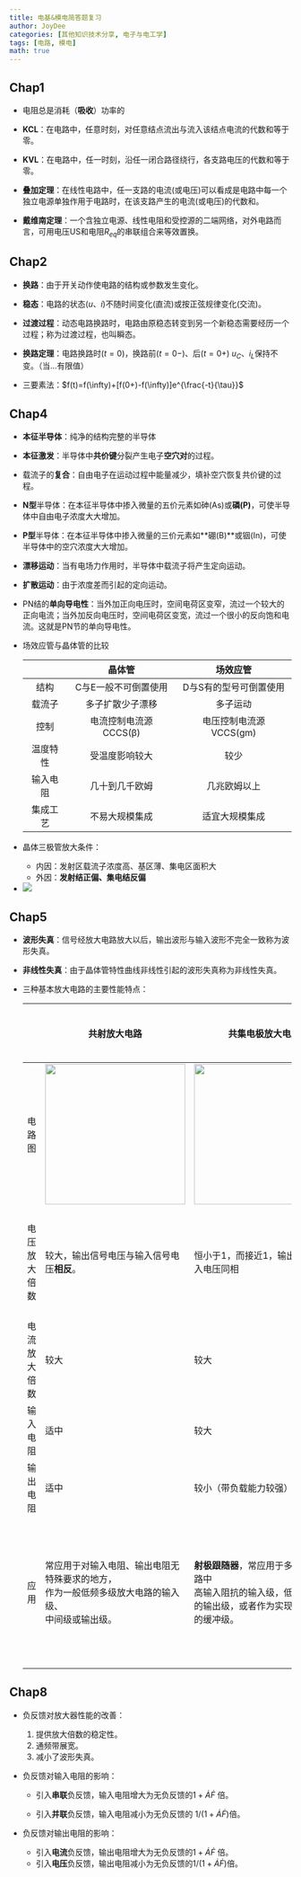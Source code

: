 ```yaml
---
title: 电基&模电简答题复习
author: JoyDee
categories: [其他知识技术分享, 电子与电工学]
tags: [电路, 模电]
math: true
---
```


## Chap1

+ 电阻总是消耗（**吸收**）功率的

+ **KCL**：在电路中，任意时刻，对任意结点流出与流入该结点电流的代数和等于零。

+ **KVL**：在电路中，任一时刻，沿任一闭合路径绕行，各支路电压的代数和等于零。

+ **叠加定理**：在线性电路中，任一支路的电流(或电压)可以看成是电路中每一个独立电源单独作用于电路时，在该支路产生的电流(或电压)的代数和。

+ **戴维南定理**：一个含独立电源、线性电阻和受控源的二端网络，对外电路而言，可用电压US和电阻$R_{eq}$的串联组合来等效置换。


## Chap2

+ **换路**：由于开关动作使电路的结构或参数发生变化。 

+ **稳态**：电路的状态($u$、$i$)不随时间变化(直流)或按正弦规律变化(交流)。

+ **过渡过程**：动态电路换路时，电路由原稳态转变到另一个新稳态需要经历一个过程；称为过渡过程，也叫瞬态。

+ **换路定理**：电路换路时($t = 0$)，换路前($t = 0-$)、后($t = 0+$) $u_{C}$、$i_L$保持不变。（当…有限值）

+ 三要素法：$f(t)=f(\infty)+[f(0+)-f(\infty)]e^{\frac{-t}{\tau}}$

## Chap4

+ **本征半导体**：纯净的结构完整的半导体

+ **本征激发**：半导体中**共价键**分裂产生电子**空穴对**的过程。

+ 载流子的**复合**：自由电子在运动过程中能量减少，填补空穴恢复共价键的过程。

+ **N型**半导体：在本征半导体中掺入微量的五价元素如砷(As)或**磷(P)**，可使半导体中自由电子浓度大大增加。

+ **P型**半导体：在本征半导体中掺入微量的三价元素如**硼(B)**或铟(In)，可使半导体中的空穴浓度大大增加。

+ **漂移运动**：当有电场力作用时，半导体中载流子将产生定向运动。

+ **扩散运动**：由于浓度差而引起的定向运动。

+ PN结的**单向导电性**：当外加正向电压时，空间电荷区变窄，流过一个较大的正向电流；当外加反向电压时，空间电荷区变宽，流过一个很小的反向饱和电流。这就是PN节的单向导电性。

+ 场效应管与晶体管的比较

  |          |        晶体管         |        场效应管        |
  | :------: | :-------------------: | :--------------------: |
  |   结构   | C与E一般不可倒置使用  | D与S有的型号可倒置使用 |
  |  载流子  |   多子扩散少子漂移    |        多子运动        |
  |   控制   | 电流控制电流源CCCS(β) | 电压控制电流源VCCS(gm) |
  | 温度特性 |    受温度影响较大     |          较少          |
  | 输入电阻 |    几十到几千欧姆     |      几兆欧姆以上      |
  | 集成工艺 |    不易大规模集成     |     适宜大规模集成     |

+ 晶体三极管放大条件：

  + 内因：发射区载流子浓度高、基区薄、集电区面积大
  + 外因：**发射结正偏、集电结反偏**

+ <img src="https://gitee.com/j__strawhat/MyImages/raw/master/20210104220135.png"/>

## Chap5

+ **波形失真**：信号经放大电路放大以后，输出波形与输入波形不完全一致称为波形失真。

+ **非线性失真**：由于晶体管特性曲线非线性引起的波形失真称为非线性失真。

+ 三种基本放大电路的主要性能特点：

  |              | 共射放大电路                                                 | 共集电极放大电路                                             | 共基极放大电路                                               |
  | ------------ | ------------------------------------------------------------ | ------------------------------------------------------------ | ------------------------------------------------------------ |
  | 电路图       | <img src="https://gitee.com/j__strawhat/MyImages/raw/master/20210105004700.png" width="250"/> | <img src="https://gitee.com/j__strawhat/MyImages/raw/master/20210105004439.png" width="250"/> | <img src="https://gitee.com/j__strawhat/MyImages/raw/master/20210105003847.png" /> |
  | 电压放大倍数 | 较大，输出信号电压与输入信号电压**相反**。                   | 恒小于1，而接近1，输出电压与输入电压同相                     | 较大，输出电压与输入电压同相                                 |
  | 电流放大倍数 | 较大                                                         | 较大                                                         | 小于1，不能放大电流                                          |
  | 输入电阻     | 适中                                                         | 较大                                                         | 小                                                           |
  | 输出电阻     | 适中                                                         | 较小（带负载能力较强）                                       | 适中                                                         |
  | 应用         | 常应用于对输入电阻、输出电阻无特殊要求的地方，<br/>作为一般低频多级放大电路的输入级、<br/>中间级或输出级。 | **射极跟随器**，常应用于多级放大电路中<br/>高输入阻抗的输入级，低输出阻抗<br/>的输出级，或者作为实现阻抗变换的缓冲级。 | 频率特性好，常用于宽频带<br/>放大器和高频放大器。            |

## Chap8

+ 负反馈对放大器性能的改善：

  1. 提供放大倍数的稳定性。
  2. 通频带展宽。
  3. 减小了波形失真。

+ 负反馈对输入电阻的影响：

  + 引入**串联**负反馈，输入电阻增大为无负反馈的$1+\dot{A} \dot{F}$ 倍。

  + 引入**并联**负反馈，输入电阻减小为无负反馈的 $1/(1+\dot{A} \dot{F})$倍。

+ 负反馈对输出电阻的影响：

  + 引入**电流**负反馈，输出电阻增大为无负反馈的$1+\dot{A} \dot{F}$ 倍。
  + 引入**电压**负反馈，输出电阻减小为无负反馈的$1/(1+\dot{A} \dot{F})$倍。


